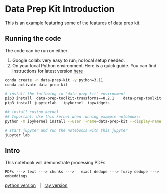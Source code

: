 # Data Prep Kit Introduction

This is an example featuring some of the features of data prep kit.

## Running the code

The code can be run on either 

1.  Google colab: very easy to run; no local setup needed.
2.  On your local Python environment.  Here is a quick guide.  You can  find instructions for latest version [here](../../../README.md#-getting-started)

```bash
conda create -n data-prep-kit -y python=3.11
conda activate data-prep-kit

# install the following in 'data-prep-kit' environment
pip3 install  data-prep-toolkit-transforms==0.2.1    data-prep-toolkit-transforms-ray==0.2.1
pip3 install jupyterlab   ipykernel  ipywidgets

## install custom kernel
## Important: Use this kernel when running example notebooks!
python -m ipykernel install --user --name=data-prep-kit --display-name "dataprepkit"

# start jupyter and run the notebooks with this jupyter
jupyter lab
```

## Intro

This notebook will demonstrate processing PDFs

`PDFs ---> text ---> chunks --->   exact dedupe ---> fuzzy dedupe ---> embeddings`

[python version](dpk_intro_1_python.ipynb)  &nbsp;   |   &nbsp;  [ray version](dpk_intro_1_ray.ipynb)
